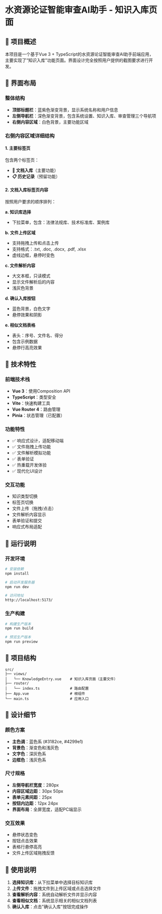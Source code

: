 # 水资源论证智能审查AI助手 - 知识入库页面

## 🎯 项目概述

本项目是一个基于Vue 3 + TypeScript的水资源论证智能审查AI助手前端应用，主要实现了"知识入库"功能页面。界面设计完全按照用户提供的截图要求进行开发。

## 📱 界面布局

### 整体结构
- **顶部标题栏**：蓝紫色渐变背景，显示系统名称和用户信息
- **左侧导航栏**：深色渐变背景，包含系统设置、知识入库、审查管理三个导航项
- **右侧内容区域**：白色背景，主要功能区域

### 右侧内容区域详细结构

#### 1. 主要标签页
包含两个标签页：
- **📄 文档入库**（主要功能）
- **📋 历史记录**（预留功能）

#### 2. 文档入库标签页内容
按照用户要求的顺序排列：

**a. 知识库选择**
- 下拉菜单，包含：法律法规库、技术标准库、案例库

**b. 文件上传区域**
- 支持拖拽上传和点击上传
- 支持格式：.txt, .doc, .docx, .pdf, .xlsx
- 虚线边框，悬停时变色

**c. 文件解析内容**
- 大文本框，只读模式
- 显示文件解析后的内容
- 浅灰色背景

**d. 确认入库按钮**
- 蓝色背景，白色文字
- 悬停效果和阴影

**e. 相似文档表格**
- 表头：序号、文件名、得分
- 包含示例数据
- 悬停行高亮效果

## 🔧 技术特性

### 前端技术栈
- **Vue 3**：使用Composition API
- **TypeScript**：类型安全
- **Vite**：快速构建工具
- **Vue Router 4**：路由管理
- **Pinia**：状态管理（已配置）

### 功能特性
- ✅ 响应式设计，适配移动端
- ✅ 文件拖拽上传功能
- ✅ 文件解析模拟功能
- ✅ 表单验证
- ✅ 热重载开发体验
- ✅ 现代化UI设计

### 交互功能
- 知识类型切换
- 标签页切换
- 文件上传（拖拽/点击）
- 文件解析内容显示
- 表单验证和提交
- 响应式布局适配

## 🚀 运行说明

### 开发环境
```bash
# 安装依赖
npm install

# 启动开发服务器
npm run dev

# 访问地址
http://localhost:5173/
```

### 生产构建
```bash
# 构建生产版本
npm run build

# 预览生产版本
npm run preview
```

## 📁 项目结构

```
src/
├── views/
│   └── KnowledgeEntry.vue    # 知识入库页面（主要文件）
├── router/
│   └── index.ts              # 路由配置
├── App.vue                   # 根组件
└── main.ts                   # 应用入口
```

## 🎨 设计细节

### 颜色方案
- **主色调**：蓝色系 (#3182ce, #4299e1)
- **背景色**：渐变色和浅灰色
- **文字色**：深灰色系
- **边框色**：浅灰色系

### 尺寸规格
- **左侧导航栏宽度**：280px
- **内容区域边距**：30px 50px
- **表单元素间距**：25px
- **按钮内边距**：12px 24px
- **界面布局**：全屏宽度，适配PC端显示

### 交互效果
- 悬停状态变色
- 按钮点击效果
- 表格行悬停高亮
- 文件上传区域拖拽反馈

## 📝 使用说明

1. **选择知识库**：从下拉菜单中选择目标知识库
2. **上传文件**：拖拽文件到上传区域或点击选择文件
3. **查看解析内容**：系统自动解析文件并显示内容
4. **查看相似文档**：系统显示相关的相似文档列表
5. **确认入库**：点击"确认入库"按钮完成操作
